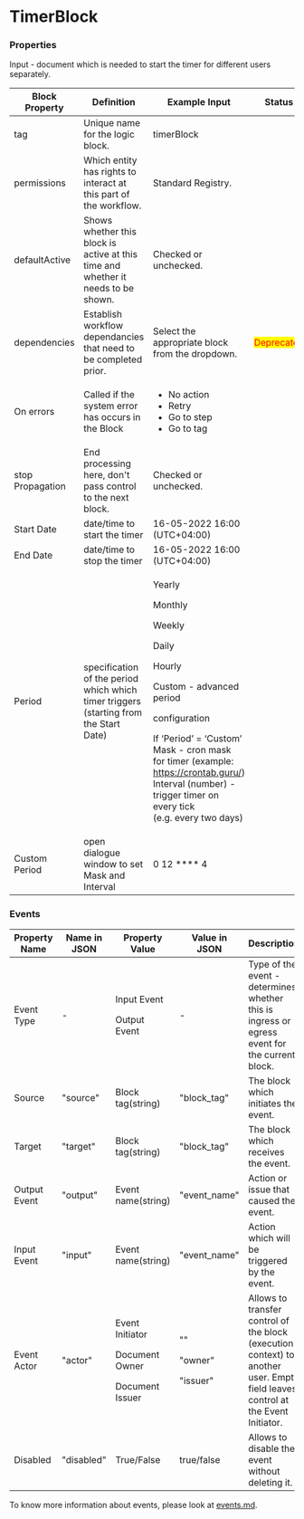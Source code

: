 # TimerBlock

### Properties

Input - document which is needed to start the timer for different users separately.

| Block Property   | Definition                                                                            | Example Input                                                                                                                                                                                                                                                                                                                    | Status                                     |
| ---------------- | ------------------------------------------------------------------------------------- | -------------------------------------------------------------------------------------------------------------------------------------------------------------------------------------------------------------------------------------------------------------------------------------------------------------------------------- | ------------------------------------------ |
| tag              | Unique name for the logic block.                                                      | timerBlock                                                                                                                                                                                                                                                                                                                       |                                            |
| permissions      | Which entity has rights to interact at this part of the workflow.                     | Standard Registry.                                                                                                                                                                                                                                                                                                               |                                            |
| defaultActive    | Shows whether this block is active at this time and whether it needs to be shown.     | Checked or unchecked.                                                                                                                                                                                                                                                                                                            |                                            |
| dependencies     | Establish workflow dependancies that need to be completed prior.                      | Select the appropriate block from the dropdown.                                                                                                                                                                                                                                                                                  | <mark style="color:red;">Deprecated</mark> |
| On errors        | Called if the system error has occurs in the Block                                    | <ul><li>No action</li><li>Retry</li><li>Go to step</li><li>Go to tag</li></ul>                                                                                                                                                                                                                                                   |                                            |
| stop Propagation | End processing here, don't pass control to the next block.                            | Checked or unchecked.                                                                                                                                                                                                                                                                                                            |                                            |
| Start Date       | date/time to start the timer                                                          | 16-05-2022 16:00 (UTC+04:00)                                                                                                                                                                                                                                                                                                     |                                            |
| End Date         | date/time to stop the timer                                                           | 16-05-2022 16:00 (UTC+04:00)                                                                                                                                                                                                                                                                                                     |                                            |
| Period           | specification of the period which which timer triggers (starting from the Start Date) | <p>Yearly</p><p>Monthly</p><p>Weekly</p><p>Daily</p><p>Hourly</p><p>Custom - advanced period</p><p>configuration</p><p>If ‘Period’ = ‘Custom’<br>Mask - cron mask for timer (example: <a href="https://crontab.guru/">https://crontab.guru/</a>)<br>Interval (number) - trigger timer on every tick<br>(e.g. every two days)</p> |                                            |
| Custom Period    | open dialogue window to set Mask and Interval                                         | 0 12 \*\*\*\* 4                                                                                                                                                                                                                                                                                                                  |                                            |

### Events

| Property Name | Name in JSON | Property Value                                                    | Value in JSON                          | Description                                                                                                                     |
| ------------- | ------------ | ----------------------------------------------------------------- | -------------------------------------- | ------------------------------------------------------------------------------------------------------------------------------- |
| Event Type    | -            | <p>Input Event</p><p>Output Event</p>                             | -                                      | Type of the event - determines whether this is ingress or egress event for the current block.                                   |
| Source        | "source"     | Block tag(string)                                                 | "block\_tag"                           | The block which initiates the event.                                                                                            |
| Target        | "target"     | Block tag(string)                                                 | "block\_tag"                           | The block which receives the event.                                                                                             |
| Output Event  | "output"     | Event name(string)                                                | "event\_name"                          | Action or issue that caused the event.                                                                                          |
| Input Event   | "input"      | Event name(string)                                                | "event\_name"                          | Action which will be triggered by the event.                                                                                    |
| Event Actor   | "actor"      | <p>Event Initiator</p><p>Document Owner</p><p>Document Issuer</p> | <p>""</p><p>"owner"</p><p>"issuer"</p> | Allows to transfer control of the block (execution context) to another user. Empty field leaves control at the Event Initiator. |
| Disabled      | "disabled"   | True/False                                                        | true/false                             | Allows to disable the event without deleting it.                                                                                |

To know more information about events, please look at [events.md](events.md "mention").
